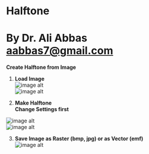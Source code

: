# Halftone
# By Dr. Ali Abbas aabbas7@gmail.com

**Create Halftone from Image**

1. **Load Image**<br/>
![image alt](https://github.com/aabbas77-web/Halftone-Maker/releases/download/FirstRelease/GIRL01.BMP)<br/>
![image alt](https://github.com/aabbas77-web/Halftone-Maker/releases/download/FirstRelease/LoadImage.png)<br/>

2. **Make Halftone**<br/>
**Change Settings first**<br/>

![image alt](https://github.com/aabbas77-web/Halftone-Maker/releases/download/FirstRelease/Settings.png)<br/>
![image alt](https://github.com/aabbas77-web/Halftone-Maker/releases/download/FirstRelease/MakeHalftone.png)<br/>

3. **Save Image as Raster (bmp, jpg) or as Vector (emf)**<br/>
![image alt](https://github.com/aabbas77-web/Halftone-Maker/releases/download/FirstRelease/GIRL01.JPG)<br/>

